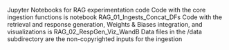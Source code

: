 Jupyter Notebooks for RAG experimentation code
Code with the core ingestion functions is notebook RAG_01_Ingests_Concat_DFs
Code with the retrieval and response generation, Weights & Biases integration, and visualizations is RAG_02_RespGen_Viz_WandB
Data files in the /data subdirectory are the non-copyrighted inputs for the ingestion